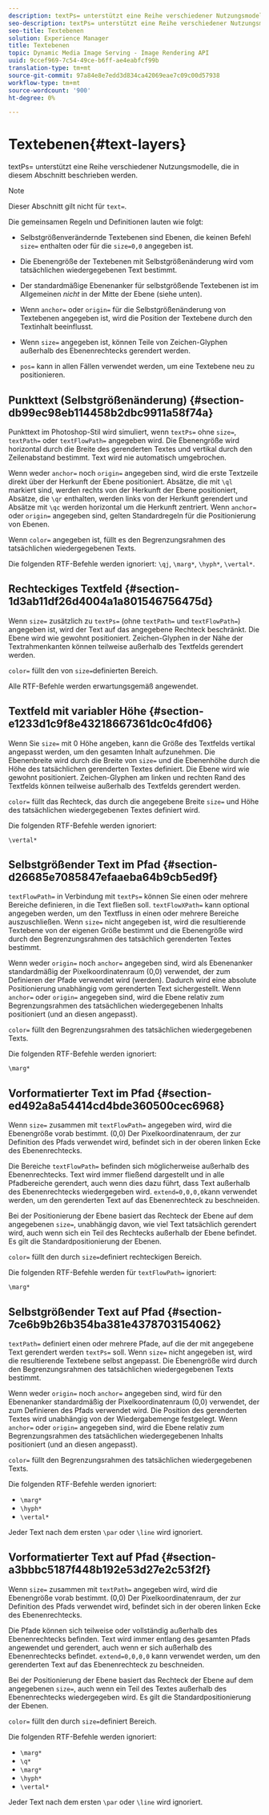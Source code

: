 ```yaml
---
description: textPs= unterstützt eine Reihe verschiedener Nutzungsmodelle, die in diesem Abschnitt beschrieben werden.
seo-description: textPs= unterstützt eine Reihe verschiedener Nutzungsmodelle, die in diesem Abschnitt beschrieben werden.
seo-title: Textebenen
solution: Experience Manager
title: Textebenen
topic: Dynamic Media Image Serving - Image Rendering API
uuid: 9ccef969-7c54-49ce-b6ff-ae4eabfcf99b
translation-type: tm+mt
source-git-commit: 97a84e8e7edd3d834ca42069eae7c09c00d57938
workflow-type: tm+mt
source-wordcount: '900'
ht-degree: 0%

---
```



# Textebenen{#text-layers}

textPs= unterstützt eine Reihe verschiedener Nutzungsmodelle, die in diesem Abschnitt beschrieben werden.

>[!NOTE]
>
>Dieser Abschnitt gilt nicht für `text=`.

Die gemeinsamen Regeln und Definitionen lauten wie folgt:

* Selbstgrößenverändernde Textebenen sind Ebenen, die keinen Befehl `size=` enthalten oder für die `size=0,0` angegeben ist.

* Die Ebenengröße der Textebenen mit Selbstgrößenänderung wird vom tatsächlichen wiedergegebenen Text bestimmt.
* Der standardmäßige Ebenenanker für selbstgrößende Textebenen ist im Allgemeinen *nicht* in der Mitte der Ebene (siehe unten).
* Wenn `anchor=` oder `origin=` für die Selbstgrößenänderung von Textebenen angegeben ist, wird die Position der Textebene durch den Textinhalt beeinflusst.

* Wenn `size=` angegeben ist, können Teile von Zeichen-Glyphen außerhalb des Ebenenrechtecks gerendert werden.
* `pos=` kann in allen Fällen verwendet werden, um eine Textebene neu zu positionieren.

## Punkttext (Selbstgrößenänderung) {#section-db99ec98eb114458b2dbc9911a58f74a}

Punkttext im Photoshop-Stil wird simuliert, wenn `textPs=` ohne `size=`, `textPath=` oder `textFlowPath=` angegeben wird. Die Ebenengröße wird horizontal durch die Breite des gerenderten Textes und vertikal durch den Zeilenabstand bestimmt. Text wird nie automatisch umgebrochen.

Wenn weder `anchor=` noch `origin=` angegeben sind, wird die erste Textzeile direkt über der Herkunft der Ebene positioniert. Absätze, die mit `\ql` markiert sind, werden rechts von der Herkunft der Ebene positioniert, Absätze, die `\qr` enthalten, werden links von der Herkunft gerendert und Absätze mit `\qc` werden horizontal um die Herkunft zentriert. Wenn `anchor=` oder `origin=` angegeben sind, gelten Standardregeln für die Positionierung von Ebenen.

Wenn `color=` angegeben ist, füllt es den Begrenzungsrahmen des tatsächlichen wiedergegebenen Texts.

Die folgenden RTF-Befehle werden ignoriert: `\qj`, `\marg*`, `\hyph*`, `\vertal*`.

## Rechteckiges Textfeld {#section-1d3ab11df26d4004a1a801546756475d}

Wenn `size=` zusätzlich zu `textPs=` (ohne `textPath=` und `textFlowPath=`) angegeben ist, wird der Text auf das angegebene Rechteck beschränkt. Die Ebene wird wie gewohnt positioniert. Zeichen-Glyphen in der Nähe der Textrahmenkanten können teilweise außerhalb des Textfelds gerendert werden.

`color=` füllt den von  `size=`definierten Bereich.

Alle RTF-Befehle werden erwartungsgemäß angewendet.

## Textfeld mit variabler Höhe {#section-e1233d1c9f8e43218667361dc0c4fd06}

Wenn Sie `size=` mit 0 Höhe angeben, kann die Größe des Textfelds vertikal angepasst werden, um den gesamten Inhalt aufzunehmen. Die Ebenenbreite wird durch die Breite von `size=` und die Ebenenhöhe durch die Höhe des tatsächlichen gerenderten Textes definiert. Die Ebene wird wie gewohnt positioniert. Zeichen-Glyphen am linken und rechten Rand des Textfelds können teilweise außerhalb des Textfelds gerendert werden.

`color=` füllt das Rechteck, das durch die angegebene Breite  `size=` und Höhe des tatsächlichen wiedergegebenen Textes definiert wird.

Die folgenden RTF-Befehle werden ignoriert:

`\vertal*`

## Selbstgrößender Text im Pfad {#section-d26685e7085847efaaeba64b9cb5ed9f}

`textFlowPath=` in Verbindung mit  `textPs=` können Sie einen oder mehrere Bereiche definieren, in die Text fließen soll. `textFlowXPath=` kann optional angegeben werden, um den Textfluss in einen oder mehrere Bereiche auszuschließen. Wenn `size=` nicht angegeben ist, wird die resultierende Textebene von der eigenen Größe bestimmt und die Ebenengröße wird durch den Begrenzungsrahmen des tatsächlich gerenderten Textes bestimmt.

Wenn weder `origin=` noch `anchor=` angegeben sind, wird als Ebenenanker standardmäßig der Pixelkoordinatenraum (0,0) verwendet, der zum Definieren der Pfade verwendet wird (werden). Dadurch wird eine absolute Positionierung unabhängig vom gerenderten Text sichergestellt. Wenn `anchor=` oder `origin=` angegeben sind, wird die Ebene relativ zum Begrenzungsrahmen des tatsächlichen wiedergegebenen Inhalts positioniert (und an diesen angepasst).

`color=` füllt den Begrenzungsrahmen des tatsächlichen wiedergegebenen Texts.

Die folgenden RTF-Befehle werden ignoriert:

`\marg*`

## Vorformatierter Text im Pfad {#section-ed492a8a54414cd4bde360500cec6968}

Wenn `size=` zusammen mit `textFlowPath=` angegeben wird, wird die Ebenengröße vorab bestimmt. (0,0) Der Pixelkoordinatenraum, der zur Definition des Pfads verwendet wird, befindet sich in der oberen linken Ecke des Ebenenrechtecks.

Die Bereiche `textFlowPath=` befinden sich möglicherweise außerhalb des Ebenenrechtecks. Text wird immer fließend dargestellt und in alle Pfadbereiche gerendert, auch wenn dies dazu führt, dass Text außerhalb des Ebenenrechtecks wiedergegeben wird. `extend=0,0,0,0`kann verwendet werden, um den gerenderten Text auf das Ebenenrechteck zu beschneiden.

Bei der Positionierung der Ebene basiert das Rechteck der Ebene auf dem angegebenen `size=`, unabhängig davon, wie viel Text tatsächlich gerendert wird, auch wenn sich ein Teil des Rechtecks außerhalb der Ebene befindet. Es gilt die Standardpositionierung der Ebenen.

`color=` füllt den durch  `size=`definiert rechteckigen Bereich.

Die folgenden RTF-Befehle werden für `textFlowPath=` ignoriert:

`\marg*`

## Selbstgrößender Text auf Pfad {#section-7ce6b9b26b354ba381e4378703154062}

`textPath=` definiert einen oder mehrere Pfade, auf die der mit angegebene Text gerendert werden  `textPs=` soll. Wenn `size=` nicht angegeben ist, wird die resultierende Textebene selbst angepasst. Die Ebenengröße wird durch den Begrenzungsrahmen des tatsächlichen wiedergegebenen Texts bestimmt.

Wenn weder `origin=` noch `anchor=` angegeben sind, wird für den Ebenenanker standardmäßig der Pixelkoordinatenraum (0,0) verwendet, der zum Definieren des Pfads verwendet wird. Die Position des gerenderten Textes wird unabhängig von der Wiedergabemenge festgelegt. Wenn `anchor=` oder `origin=` angegeben sind, wird die Ebene relativ zum Begrenzungsrahmen des tatsächlichen wiedergegebenen Inhalts positioniert (und an diesen angepasst).

`color=` füllt den Begrenzungsrahmen des tatsächlichen wiedergegebenen Texts.

Die folgenden RTF-Befehle werden ignoriert:

* `\marg*`
* `\hyph*`
* `\vertal*`

Jeder Text nach dem ersten `\par` oder `\line` wird ignoriert.

## Vorformatierter Text auf Pfad {#section-a3bbbc5187f448b192e53d27e2c53f2f}

Wenn `size=` zusammen mit `textPath=` angegeben wird, wird die Ebenengröße vorab bestimmt. (0,0) Der Pixelkoordinatenraum, der zur Definition des Pfads verwendet wird, befindet sich in der oberen linken Ecke des Ebenenrechtecks.

Die Pfade können sich teilweise oder vollständig außerhalb des Ebenenrechtecks befinden. Text wird immer entlang des gesamten Pfads angewendet und gerendert, auch wenn er sich außerhalb des Ebenenrechtecks befindet. `extend=0,0,0,0` kann verwendet werden, um den gerenderten Text auf das Ebenenrechteck zu beschneiden.

Bei der Positionierung der Ebene basiert das Rechteck der Ebene auf dem angegebenen `size=`, auch wenn ein Teil des Textes außerhalb des Ebenenrechtecks wiedergegeben wird. Es gilt die Standardpositionierung der Ebenen.

`color=` füllt den durch  `size=`definiert Bereich.

Die folgenden RTF-Befehle werden ignoriert:

* `\marg*`
* `\q*`
* `\marg*`
* `\hyph*`
* `\vertal*`

Jeder Text nach dem ersten `\par` oder `\line` wird ignoriert.
